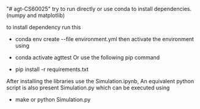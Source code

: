 "# agt-CS60025" 
try to run directly or use conda to install dependencies.(numpy and matplotlib)

to install dependency run this
- conda env create --file environment.yml
then activate the environment using
- conda activate agttest
Or use the following pip command

- pip install -r requirements.txt


After installing the libraries use the Simulation.ipynb, 
An equivalent python script is also present Simulation.py which can be executed using 
- make
or python Simulation.py